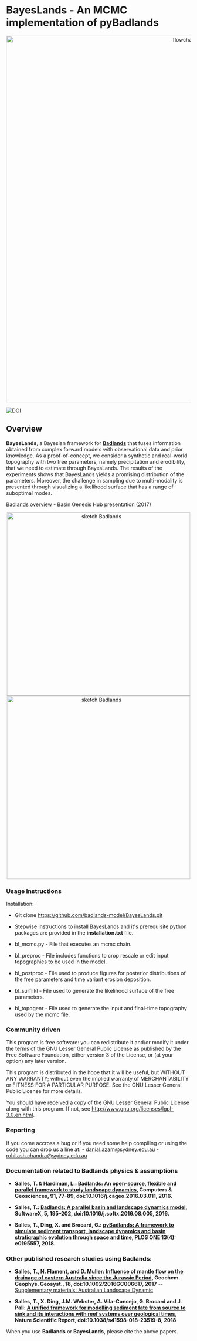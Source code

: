 BayesLands - An MCMC implementation of pyBadlands
=====
    
<div align="center">
    <img width=1000 src="https://github.com/badlands-model/BayesLands/Examples/basin/images/elev_500kyr.png" alt="flowchart mcmc" title="Flowchart for MCMC scheme with Badlands"</img>
</div>

[![DOI](https://zenodo.org/badge/51286954.svg)](https://zenodo.org/badge/latestdoi/51286954)

## Overview
**BayesLands**, a Bayesian framework for [**Badlands**](https://github.com/badlands-model/pyBadlands) that fuses information obtained from complex forward models with observational data and prior knowledge. As a proof-of-concept, we consider a synthetic and real-world topography with two free  parameters, namely precipitation and erodibility, that we need to estimate through BayesLands. The results of the experiments shows that BayesLands yields a promising distribution of the  parameters. Moreover, the challenge in sampling due to multi-modality is presented through visualizing a likelihood surface that has a  range of suboptimal modes.

[Badlands overview](https://prezi.com/5y1usorz8e8k/badlands-overview/?utm_campaign=share&utm_medium=copy) - Basin Genesis Hub presentation (2017)

<div align="center">
    <img width=500 src="https://github.com/badlands-model/BayesLands/Examples/basin/images/elev_500kyr.png" alt="sketch Badlands" title="sketch of Badlands range of models."</img>
    <img width=500 src="https://github.com/badlands-model/BayesLands/Examples/basin/images/elev_500kyr.png" alt="sketch Badlands" title="sketch of Badlands range of models."</img>
</div>


### Usage Instructions

Installation: 
+ Git clone https://github.com/badlands-model/BayesLands.git
+ Stepwise instructions to install BayesLands and it's prerequisite python packages are provided in the **installation.txt** file.


+ bl_mcmc.py - File that executes an mcmc chain.

+ bl_preproc - File includes functions to crop rescale or edit input topographies to be used in the model.

+ bl_postproc - File used to produce figures for posterior distributions of the free parameters and time variant erosion deposition.

+ bl_surflikl - File used to generate the likelihood surface of the free parameters.

+ bl_topogenr - File used to generate the input and final-time topography used by the mcmc file. 

### Community driven

This program is free software: you can redistribute it and/or modify it under the terms of the GNU Lesser General Public License as published by the Free Software Foundation, either version 3 of the License, or (at your option) any later version.

This program is distributed in the hope that it will be useful, but WITHOUT ANY WARRANTY; without even the implied warranty of MERCHANTABILITY or FITNESS FOR A PARTICULAR PURPOSE.  See the GNU Lesser General Public License for more details.

You should have received a copy of the GNU Lesser General Public License along with this program.  If not, see <http://www.gnu.org/licenses/lgpl-3.0.en.html>.

### Reporting  

If you come accross a bug or if you need some help compiling or using the code you can drop us a line at:
	- danial.azam@sydney.edu.au
	- rohitash.chandra@sydney.edu.au

### Documentation related to Badlands physics & assumptions

+ **Salles, T. & Hardiman, L.: [Badlands: An open-source, flexible and parallel framework to study landscape dynamics](http://dx.doi.org/10.1016/j.cageo.2016.03.011), Computers & Geosciences, 91, 77-89, doi:10.1016/j.cageo.2016.03.011, 2016.**

+ **Salles, T.: [Badlands: A parallel basin and landscape dynamics model](http://dx.doi.org/10.1016/j.softx.2016.08.005), SoftwareX, 5, 195–202, doi:10.1016/j.softx.2016.08.005, 2016.**

+ **Salles, T., Ding, X. and Brocard, G.: [pyBadlands: A framework to simulate sediment transport, landscape dynamics and basin stratigraphic evolution through space and time](https://doi.org/10.1371/journal.pone.0195557), PLOS ONE 13(4): e0195557, 2018.** 

### Other published research studies using Badlands:

+ **Salles, T., N. Flament, and D. Muller: [Influence of mantle flow on the drainage of eastern Australia since the Jurassic Period](http://dx.doi.org/10.1002/2016GC006617), Geochem. Geophys. Geosyst., 18, doi:10.1002/2016GC006617, 2017** -- [Supplementary materials: Australian Landscape Dynamic](https://github.com/badlands-model/g-cubed-2016)

+ **Salles, T., X. Ding, J.M. Webster, A. Vila-Concejo, G. Brocard and J. Pall: [A unified framework for modelling sediment fate from source to sink and its interactions with reef systems over geological times](https://doi.org/10.1038/s41598-018-23519-8), Nature Scientific Report, doi:10.1038/s41598-018-23519-8, 2018** 

When you use **Badlands** or **BayesLands**, please cite the above papers.
